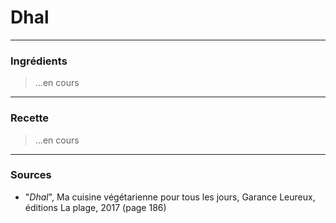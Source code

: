 # Dhal

---

### Ingrédients

> ...en cours

---

### Recette

> ...en cours

---

### Sources

* "*Dhal*", Ma cuisine végétarienne pour tous les jours, Garance Leureux, éditions La plage, 2017 (page 186)
